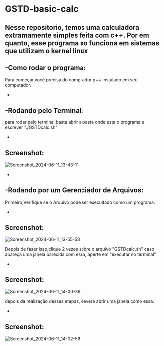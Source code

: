# GSTD-basic-calc
Nesse repositorio, temos uma calculadora extramamente simples feita com c++.
Por em quanto, esse programa so funciona em sistemas que utilizam o kernel linux
-
-Como rodar o programa:
-
Para começar,você precisa do compilador g++ instalado em seu computador.

-
-Rodando pelo Terminal:
-
para rodar pelo terminal,basta abrir a pasta onde esta o programa e escrever "./GSTDcalc.sh"

-
Screenshot:
-
![Screenshot_2024-06-11_13-43-11](https://github.com/Golfinsstd/GSTD-basic-calc/assets/165297153/b99566bb-654c-48e1-be8a-7c32eff9b165)

-
-Rodando por um Gerenciador de Arquivos:
-

Primeiro,Verifique se o Arquivo pode ser execultado como um programa:

-
Screenshot:
-

![Screenshot_2024-06-11_13-55-53](https://github.com/Golfinsstd/GSTD-basic-calc/assets/165297153/f815e842-d9cc-44a0-a440-98943968d6b6)


Depois de fazer isso,clique 2 vezes sobre o arquivo "GSTDcalc.sh"
caso apareça uma janela parecida com essa, aperte em "executar no terminal"

-
Screenshot:
-

![Screenshot_2024-06-11_14-00-39](https://github.com/Golfinsstd/GSTD-basic-calc/assets/165297153/611e720b-8fa1-4f83-81a9-8cf07e3f9e77)

depois da realização dessas etapas, devera abrir uma janela como essa:


-
Screenshot:
-


![Screenshot_2024-06-11_14-02-56](https://github.com/Golfinsstd/GSTD-basic-calc/assets/165297153/a9787e2b-5322-4bc7-a476-1dc11783ba06)

